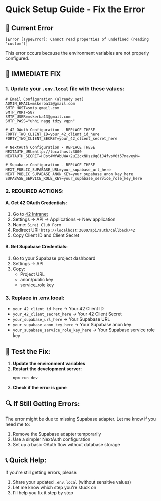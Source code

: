 # Quick Setup Guide - Fix the Error

## 🚨 Current Error
```
[Error [TypeError]: Cannot read properties of undefined (reading 'custom')]
```

This error occurs because the environment variables are not properly configured.

## 🔧 **IMMEDIATE FIX**

### 1. Update your `.env.local` file with these values:

```env
# Email Configuration (already set)
ADMIN_EMAIL=mskerba13@gmail.com
SMTP_HOST=smtp.gmail.com
SMTP_PORT=587
SMTP_USER=mskerba13@gmail.com
SMTP_PASS="uhhi nagg tdzy vqpn"

# 42 OAuth Configuration - REPLACE THESE
FORTY_TWO_CLIENT_ID=your_42_client_id_here
FORTY_TWO_CLIENT_SECRET=your_42_client_secret_here

# NextAuth Configuration - REPLACE THESE
NEXTAUTH_URL=http://localhost:3000
NEXTAUTH_SECRET=HJst4WfAbUWA+2uI2cxNHszUq8iJ4fvsV0t57naveyM=

# Supabase Configuration - REPLACE THESE
NEXT_PUBLIC_SUPABASE_URL=your_supabase_url_here
NEXT_PUBLIC_SUPABASE_ANON_KEY=your_supabase_anon_key_here
SUPABASE_SERVICE_ROLE_KEY=your_supabase_service_role_key_here
```

### 2. **REQUIRED ACTIONS:**

#### A. Get 42 OAuth Credentials:
1. Go to [42 Intranet](https://profile.intra.42.fr/)
2. Settings → API → Applications → New application
3. Name: `Siraj Club Form`
4. Redirect URI: `http://localhost:3000/api/auth/callback/42`
5. Copy Client ID and Client Secret

#### B. Get Supabase Credentials:
1. Go to your Supabase project dashboard
2. Settings → API
3. Copy:
   - Project URL
   - anon/public key
   - service_role key

### 3. **Replace in .env.local:**
- `your_42_client_id_here` → Your 42 Client ID
- `your_42_client_secret_here` → Your 42 Client Secret
- `your_supabase_url_here` → Your Supabase URL
- `your_supabase_anon_key_here` → Your Supabase anon key
- `your_supabase_service_role_key_here` → Your Supabase service role key

## 🧪 **Test the Fix:**

1. **Update the environment variables**
2. **Restart the development server:**
   ```bash
   npm run dev
   ```
3. **Check if the error is gone**

## 🔍 **If Still Getting Errors:**

The error might be due to missing Supabase adapter. Let me know if you need me to:
1. Remove the Supabase adapter temporarily
2. Use a simpler NextAuth configuration
3. Set up a basic OAuth flow without database storage

## 📞 **Quick Help:**

If you're still getting errors, please:
1. Share your updated `.env.local` (without sensitive values)
2. Let me know which step you're stuck on
3. I'll help you fix it step by step
